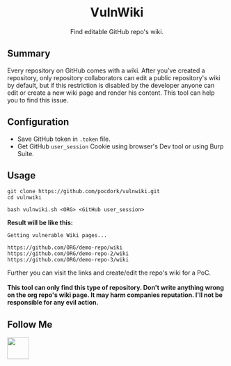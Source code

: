 <p align="center">
	<br>
	<h1 align="center">VulnWiki</h1>
	<p align="center">Find editable GitHub repo's wiki.</p>
</p>

<h2>Summary</h2>
<p>
  Every repository on GitHub comes with a wiki. After you’ve created a repository, only repository collaborators can edit a public repository's wiki by default, but if this restriction is disabled by the developer anyone can edit or create a new wiki page and render his content.
	This tool can help you to find this issue.
</p>

<h2>Configuration</h2>

* Save GitHub token in <code>.token</code> file.
* Get GitHub <code>user_session</code> Cookie using browser's Dev tool or using Burp Suite.


<h2>Usage</h2>
<p>
  
```
git clone https://github.com/pocdork/vulnwiki.git
cd vulnwiki
```
```
bash vulnwiki.sh <ORG> <GitHub user_session>
```
<b> Result will be like this:</b>
```
Getting vulnerable Wiki pages...

https://github.com/ORG/demo-repo/wiki
https://github.com/ORG/demo-repo-2/wiki
https://github.com/ORG/demo-repo-3/wiki
```

Further you can visit the links and create/edit the repo's wiki for a PoC. <br><br>
<b> This tool can only find this type of repository. Don't write anything wrong on the org repo's wiki page. It may harm companies reputation. I'll not be responsible for any evil action. </b>


<h2>Follow Me</h2>

<p>
<a href="https://twitter.com/pocdork/"><img src="http://i.imgur.com/tXSoThF.png" width="50" height="50"></a>

</p>
